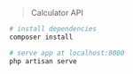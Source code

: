 > Calculator API

```bash
# install dependencies
composer install

# serve app at localhost:8000
php artisan serve
```
